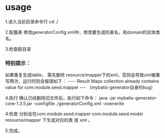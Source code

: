 # usage

1.进入当前目录命令行
cd ./

2.配置表
修改generatorConfig.xml中，修改要生成的表名，和domain的实体类名。
<table tableName="yourNewTable" domainObjectName="yourNewTable"

3.检查脏目录
### 特别提示：
如果重复生成table， 需先删除 resource/mapper下的xml，否则会导致xml被重写两次，运行时则会报错如下：
 ---- Result Maps collection already contains value for com.module.seed.mapper ---
 （mybatis-generator自身的bug）

4.执行
确认已经删除旧文件后，执行如下命令：
java -jar mybatis-generator-core-1.3.5.jar -configfile ./generatorConfig.xml -overwrite

4.检查
分别会在com.module.seed.mapper
       com.module.seed.model
       resource/mapper
下生成对应的类 或 xml 。

5.完成。
